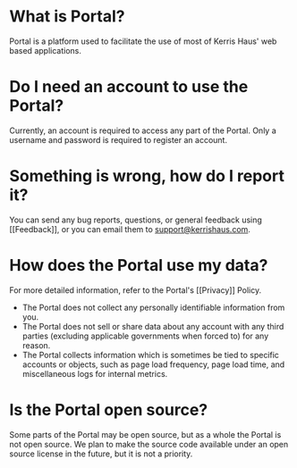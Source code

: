 # What is Portal?
Portal is a platform used to facilitate the use of most of Kerris Haus' web based applications.

# Do I need an account to use the Portal?
Currently, an account is required to access any part of the Portal. Only a username and password is required to register an account.

# Something is wrong, how do I report it?
You can send any bug reports, questions, or general feedback using [[Feedback]], or you can email them to support@kerrishaus.com.

# How does the Portal use my data?
For more detailed information, refer to the Portal's [[Privacy]] Policy.

- The Portal does not collect any personally identifiable information from you. 
- The Portal does not sell or share data about any account with any third parties (excluding applicable governments when forced to) for any reason. 
- The Portal collects information which is sometimes be tied to specific accounts or objects, such as page load frequency, page load time, and miscellaneous logs for internal metrics.

# Is the Portal open source?
Some parts of the Portal may be open source, but as a whole the Portal is not open source. We plan to make the source code available under an open source license in the future, but it is not a priority.
